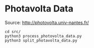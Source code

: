 # Photavolta Data
Source: http://photovolta.univ-nantes.fr/

```shell
cd src/
python3 process_photovolta_data.py
python3 split_photavolta_data.py
```
